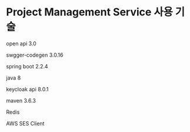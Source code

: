 Project Management Service 사용 기술
===
open api 3.0

swgger-codegen  3.0.16

spring boot 2.2.4

java 8

keycloak api 8.0.1

maven 3.6.3

Redis 

AWS SES Client



